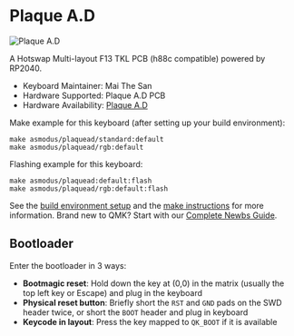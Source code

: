 # Plaque A.D

![Plaque A.D](https://i.imgur.com/axShuI3.jpeg)

A Hotswap Multi-layout F13 TKL PCB (h88c compatible) powered by RP2040.

* Keyboard Maintainer: Mai The San
* Hardware Supported: Plaque A.D PCB
* Hardware Availability: [Plaque A.D](https://paramountkeeb.com/products/plaque-a-d)

Make example for this keyboard (after setting up your build environment):

    make asmodus/plaquead/standard:default
    make asmodus/plaquead/rgb:default

Flashing example for this keyboard:

    make asmodus/plaquead:default:flash
    make asmodus/plaquead/rgb:default:flash

See the [build environment setup](https://docs.qmk.fm/#/getting_started_build_tools) and the [make instructions](https://docs.qmk.fm/#/getting_started_make_guide) for more information. Brand new to QMK? Start with our [Complete Newbs Guide](https://docs.qmk.fm/#/newbs).

## Bootloader

Enter the bootloader in 3 ways:

* **Bootmagic reset**: Hold down the key at (0,0) in the matrix (usually the top left key or Escape) and plug in the keyboard
* **Physical reset button**: Briefly short the `RST` and `GND` pads on the SWD header twice, or short the `BOOT` header and plug in keyboard
* **Keycode in layout**: Press the key mapped to `QK_BOOT` if it is available
